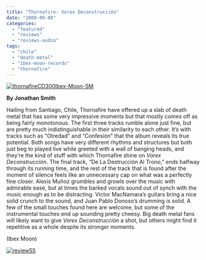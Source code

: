 ```yaml
---
title: "Thornafire: Vorex Deconstrucción"
date: "2009-09-08"
categories: 
  - "featured"
  - "reviews"
  - "reviews-audio"
tags: 
  - "chile"
  - "death-metal"
  - "ibex-moon-records"
  - "thornafire"
---
```


[![thornafireCD300Ibex-Moon-SM](http://www.hellbound.ca/wp-content/uploads/2009/09/thornafireCD300Ibex-Moon-SM.jpg "thornafireCD300Ibex-Moon-SM")](http://www.hellbound.ca/wp-content/uploads/2009/09/thornafireCD300Ibex-Moon-SM.jpg)

**By Jonathan Smith**

Hailing from Santiago, Chile, Thornafire have offered up a slab of death metal that has some very impressive moments but that mostly comes off as being fairly monotonous. The first three tracks rumble alone just fine, but are pretty much indistinguishable in their similarity to each other. It’s with tracks such as “Otredad” and “Confesión” that the album reveals its true potential. Both songs have very different rhythms and structures but both just beg to played live while greeted with a wall of banging heads, and they’re the kind of stuff with which Thornafire shine on _Vorex Deconstrucción_. The final track, “De La Destrucción Al Trono,” ends halfway through its running time, and the rest of the track that is found after the moment of silence feels like an unnecessary cap on what was a perfectly fine closer. Alexis Muñoz grumbles and growls over the music with admirable ease, but at times the barked vocals sound out of synch with the music enough as to be distracting. Víctor MacNamara’s guitars bring a nice solid crunch to the sound, and Juan Pablo Donoso’s drumming is solid. A few of the small touches found here are welcome, but some of the instrumental touches end up sounding pretty cheesy. Big death metal fans will likely want to give _Vorex Deconstrucción_ a shot, but others might find it repetitive as a whole despite its stronger moments.

(Ibex Moon)

[![review55](http://www.hellbound.ca/wp-content/uploads/2009/07/review55.png "review55")](http://www.hellbound.ca/wp-content/uploads/2009/07/review55.png)

